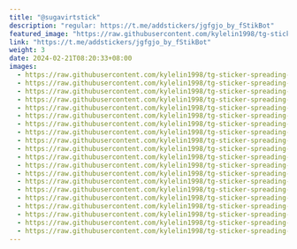 ```yaml
---
title: "@sugavirtstick"
description: "regular: https://t.me/addstickers/jgfgjo_by_fStikBot"
featured_image: "https://raw.githubusercontent.com/kylelin1998/tg-sticker-spreading-worldwide-images/main/img/8fcd118c-9837-41b7-a7f0-5bb9239f93b8.jpg"
link: "https://t.me/addstickers/jgfgjo_by_fStikBot"
weight: 3
date: 2024-02-21T08:20:33+08:00
images:
  - https://raw.githubusercontent.com/kylelin1998/tg-sticker-spreading-worldwide-images/main/img/8fcd118c-9837-41b7-a7f0-5bb9239f93b8.jpg
  - https://raw.githubusercontent.com/kylelin1998/tg-sticker-spreading-worldwide-images/main/img/c0ac5afb-bdf2-482c-9fd2-18685d5b6dfb.jpg
  - https://raw.githubusercontent.com/kylelin1998/tg-sticker-spreading-worldwide-images/main/img/5824b4c0-8ce9-4ce2-ba92-37d7c6bf30b4.jpg
  - https://raw.githubusercontent.com/kylelin1998/tg-sticker-spreading-worldwide-images/main/img/c6172917-00a1-43f9-87c0-2d3209213f54.jpg
  - https://raw.githubusercontent.com/kylelin1998/tg-sticker-spreading-worldwide-images/main/img/427d408a-c0d3-4420-9b2f-c93aadc20362.jpg
  - https://raw.githubusercontent.com/kylelin1998/tg-sticker-spreading-worldwide-images/main/img/53d1d78d-ca21-47dd-a83a-a9de7d2ca0ce.jpg
  - https://raw.githubusercontent.com/kylelin1998/tg-sticker-spreading-worldwide-images/main/img/43ec60e0-b98b-4273-8e8d-e78e3a7ca6a1.jpg
  - https://raw.githubusercontent.com/kylelin1998/tg-sticker-spreading-worldwide-images/main/img/38d781dc-3b6c-4da5-8c97-c7e2c02e1597.jpg
  - https://raw.githubusercontent.com/kylelin1998/tg-sticker-spreading-worldwide-images/main/img/299ef975-3b5d-4372-b7b5-15fbaab589a3.jpg
  - https://raw.githubusercontent.com/kylelin1998/tg-sticker-spreading-worldwide-images/main/img/4de7badf-4eaa-4f23-a51b-c274e734fa96.jpg
  - https://raw.githubusercontent.com/kylelin1998/tg-sticker-spreading-worldwide-images/main/img/5e737d42-fb59-4134-abb2-93505f364ba9.jpg
  - https://raw.githubusercontent.com/kylelin1998/tg-sticker-spreading-worldwide-images/main/img/3d929c20-2777-4cfe-ab7b-3e656553f9e6.jpg
  - https://raw.githubusercontent.com/kylelin1998/tg-sticker-spreading-worldwide-images/main/img/8fcdb5f5-03b2-48c1-a974-f4940837f08e.jpg
  - https://raw.githubusercontent.com/kylelin1998/tg-sticker-spreading-worldwide-images/main/img/2d466b05-1c50-4bd7-9456-59fab13e3882.jpg
  - https://raw.githubusercontent.com/kylelin1998/tg-sticker-spreading-worldwide-images/main/img/6c721dff-ef0a-4c2b-bdf4-0233646f319f.jpg
  - https://raw.githubusercontent.com/kylelin1998/tg-sticker-spreading-worldwide-images/main/img/d1981ff3-6139-4a63-bd05-85ffc2edb558.jpg
  - https://raw.githubusercontent.com/kylelin1998/tg-sticker-spreading-worldwide-images/main/img/c1ef16ba-d792-424f-aa29-7ee565048f6f.jpg
  - https://raw.githubusercontent.com/kylelin1998/tg-sticker-spreading-worldwide-images/main/img/2080c9ea-39a2-49a7-ad55-17f0dbf777ac.jpg
  - https://raw.githubusercontent.com/kylelin1998/tg-sticker-spreading-worldwide-images/main/img/3127c9b2-947f-409a-957c-edd79a688d7c.jpg
  - https://raw.githubusercontent.com/kylelin1998/tg-sticker-spreading-worldwide-images/main/img/c0a620f9-b4b5-417a-9a84-36f07d3ceb8d.jpg
---
```

